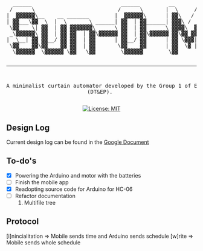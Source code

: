 # 

<div align="center">
<pre>
  ______                            ______         __       __            __     __          
 /      \                          /      \       |  \     /  \          |  \   |  \         
|  ▓▓▓▓▓▓\__    __ _______        |  ▓▓▓▓▓▓\      | ▓▓\   /  ▓▓ ______  _| ▓▓_   \▓▓ _______ 
| ▓▓___\▓▓  \  |  \       \ ______| ▓▓  | ▓▓______| ▓▓▓\ /  ▓▓▓|      \|   ▓▓ \ |  \/       \
 \▓▓    \| ▓▓  | ▓▓ ▓▓▓▓▓▓▓\      \ ▓▓  | ▓▓      \ ▓▓▓▓\  ▓▓▓▓ \▓▓▓▓▓▓\\▓▓▓▓▓▓ | ▓▓  ▓▓▓▓▓▓▓
 _\▓▓▓▓▓▓\ ▓▓  | ▓▓ ▓▓  | ▓▓\▓▓▓▓▓▓ ▓▓  | ▓▓\▓▓▓▓▓▓ ▓▓\▓▓ ▓▓ ▓▓/      ▓▓ | ▓▓ __| ▓▓ ▓▓      
|  \__| ▓▓ ▓▓__/ ▓▓ ▓▓  | ▓▓      | ▓▓__/ ▓▓      | ▓▓ \▓▓▓| ▓▓  ▓▓▓▓▓▓▓ | ▓▓|  \ ▓▓ ▓▓_____ 
 \▓▓    ▓▓\▓▓    ▓▓ ▓▓  | ▓▓       \▓▓    ▓▓      | ▓▓  \▓ | ▓▓\▓▓    ▓▓  \▓▓  ▓▓ ▓▓\▓▓     \
  \▓▓▓▓▓▓  \▓▓▓▓▓▓ \▓▓   \▓▓        \▓▓▓▓▓▓        \▓▓      \▓▓ \▓▓▓▓▓▓▓   \▓▓▓▓ \▓▓ \▓▓▓▓▓▓▓
                                                                                             
                                                                                             
                                                                                             
---------------------------------------------------
A minimalist curtain automator developed by the Group 1 of ELEC-C9801 (DT&EP).
</pre>

[![License: MIT](https://img.shields.io/badge/License-MIT-yellow.svg)](https://opensource.org/licenses/MIT)
</div>

## Design Log
Current design log can be found in the [Google Document](https://docs.google.com/document/d/1mjjf6JOW-FxNi6zfv7sWbO6NmfYAhc-9kSr-jBfGe_k/edit?pli=1#heading=h.dk2mgb12e9xe)
## To-do's
- [x] Powering the Arduino and motor with the batteries
- [ ] Finish the mobile app
- [x] Readopting source code for Arduino for HC-06
- [ ] Refactor documentation
    1. Multifile tree


## Protocol
[i]nincialitation => Mobile sends time and Arduino sends schedule
[w]rite => Mobile sends whole schedule
